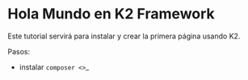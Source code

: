 Hola Mundo en K2 Framework
=====================

Este tutorial servirá para instalar y crear la primera página usando K2.

Pasos:

  * instalar `composer <>`_
